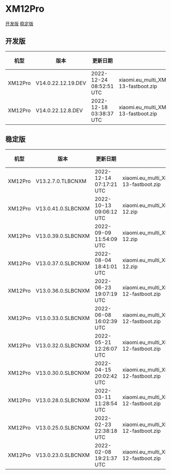 # XM12Pro
[开发版](#开发版)  [稳定版](#稳定版)
## 开发版
| 机型 | 版本 | 更新日期 | 文件名 | 大小 | 下载链接 |
| ---- | ---- | ---- | ---- | ---- | ---- |
| XM12Pro | V14.0.22.12.19.DEV | 2022-12-24 08:52:51 UTC | xiaomi.eu_multi_XM12Pro_V14.0.22.12.19.DEV_v14-13-fastboot.zip | 5.1 GB | [SourceForge](https://sourceforge.net/projects/xiaomi-eu-multilang-miui-roms/files/xiaomi.eu/MIUI-WEEKLY-RELEASES/V14.0.22.12.19.DEV/xiaomi.eu_multi_XM12Pro_V14.0.22.12.19.DEV_v14-13-fastboot.zip/download) |
| XM12Pro | V14.0.22.12.8.DEV | 2022-12-18 03:38:37 UTC | xiaomi.eu_multi_XM12Pro_V14.0.22.12.8.DEV_v14-13-fastboot.zip | 5.1 GB | [SourceForge](https://sourceforge.net/projects/xiaomi-eu-multilang-miui-roms/files/xiaomi.eu/MIUI-WEEKLY-RELEASES/V14.0.22.12.8.DEV/xiaomi.eu_multi_XM12Pro_V14.0.22.12.8.DEV_v14-13-fastboot.zip/download) |
## 稳定版
| 机型 | 版本 | 更新日期 | 文件名 | 大小 | 下载链接 |
| ---- | ---- | ---- | ---- | ---- | ---- |
| XM12Pro | V13.2.7.0.TLBCNXM | 2022-12-14 07:17:21 UTC | xiaomi.eu_multi_XM12Pro_V13.2.7.0.TLBCNXM_v13-13-fastboot.zip | 5.1 GB | [SourceForge](https://sourceforge.net/projects/xiaomi-eu-multilang-miui-roms/files/xiaomi.eu/MIUI-STABLE-RELEASES/MIUIv13/xiaomi.eu_multi_XM12Pro_V13.2.7.0.TLBCNXM_v13-13-fastboot.zip/download) |
| XM12Pro | V13.0.41.0.SLBCNXM | 2022-10-13 09:06:12 UTC | xiaomi.eu_multi_XM12Pro_V13.0.41.0.SLBCNXM_v13-12.zip | 4.5 GB | [SourceForge](https://sourceforge.net/projects/xiaomi-eu-multilang-miui-roms/files/xiaomi.eu/MIUI-STABLE-RELEASES/MIUIv13/xiaomi.eu_multi_XM12Pro_V13.0.41.0.SLBCNXM_v13-12.zip/download) |
| XM12Pro | V13.0.39.0.SLBCNXM | 2022-09-09 11:54:09 UTC | xiaomi.eu_multi_XM12Pro_V13.0.39.0.SLBCNXM_v13-12.zip | 4.5 GB | [SourceForge](https://sourceforge.net/projects/xiaomi-eu-multilang-miui-roms/files/xiaomi.eu/MIUI-STABLE-RELEASES/MIUIv13/xiaomi.eu_multi_XM12Pro_V13.0.39.0.SLBCNXM_v13-12.zip/download) |
| XM12Pro | V13.0.37.0.SLBCNXM | 2022-08-04 18:41:01 UTC | xiaomi.eu_multi_XM12Pro_V13.0.37.0.SLBCNXM_v13-12.zip | 4.6 GB | [SourceForge](https://sourceforge.net/projects/xiaomi-eu-multilang-miui-roms/files/xiaomi.eu/MIUI-STABLE-RELEASES/MIUIv13/xiaomi.eu_multi_XM12Pro_V13.0.37.0.SLBCNXM_v13-12.zip/download) |
| XM12Pro | V13.0.36.0.SLBCNXM | 2022-06-23 19:07:19 UTC | xiaomi.eu_multi_XM12Pro_V13.0.36.0.SLBCNXM_v13-12-fastboot.zip | 4.8 GB | [SourceForge](https://sourceforge.net/projects/xiaomi-eu-multilang-miui-roms/files/xiaomi.eu/MIUI-STABLE-RELEASES/MIUIv13/xiaomi.eu_multi_XM12Pro_V13.0.36.0.SLBCNXM_v13-12-fastboot.zip/download) |
| XM12Pro | V13.0.33.0.SLBCNXM | 2022-06-08 16:02:39 UTC | xiaomi.eu_multi_XM12Pro_V13.0.33.0.SLBCNXM_v13-12-fastboot.zip | 4.8 GB | [SourceForge](https://sourceforge.net/projects/xiaomi-eu-multilang-miui-roms/files/xiaomi.eu/MIUI-STABLE-RELEASES/MIUIv13/xiaomi.eu_multi_XM12Pro_V13.0.33.0.SLBCNXM_v13-12-fastboot.zip/download) |
| XM12Pro | V13.0.32.0.SLBCNXM | 2022-05-21 12:26:07 UTC | xiaomi.eu_multi_XM12Pro_V13.0.32.0.SLBCNXM_v13-12-fastboot.zip | 4.8 GB | [SourceForge](https://sourceforge.net/projects/xiaomi-eu-multilang-miui-roms/files/xiaomi.eu/MIUI-STABLE-RELEASES/MIUIv13/xiaomi.eu_multi_XM12Pro_V13.0.32.0.SLBCNXM_v13-12-fastboot.zip/download) |
| XM12Pro | V13.0.30.0.SLBCNXM | 2022-04-15 20:02:42 UTC | xiaomi.eu_multi_XM12Pro_V13.0.30.0.SLBCNXM_v13-12-fastboot.zip | 4.8 GB | [SourceForge](https://sourceforge.net/projects/xiaomi-eu-multilang-miui-roms/files/xiaomi.eu/MIUI-STABLE-RELEASES/MIUIv13/xiaomi.eu_multi_XM12Pro_V13.0.30.0.SLBCNXM_v13-12-fastboot.zip/download) |
| XM12Pro | V13.0.28.0.SLBCNXM | 2022-03-11 11:28:54 UTC | xiaomi.eu_multi_XM12Pro_V13.0.28.0.SLBCNXM_v13-12-fastboot.zip | 4.7 GB | [SourceForge](https://sourceforge.net/projects/xiaomi-eu-multilang-miui-roms/files/xiaomi.eu/MIUI-STABLE-RELEASES/MIUIv13/xiaomi.eu_multi_XM12Pro_V13.0.28.0.SLBCNXM_v13-12-fastboot.zip/download) |
| XM12Pro | V13.0.25.0.SLBCNXM | 2022-02-23 22:38:18 UTC | xiaomi.eu_multi_XM12Pro_V13.0.25.0.SLBCNXM_v13-12-fastboot.zip | 4.7 GB | [SourceForge](https://sourceforge.net/projects/xiaomi-eu-multilang-miui-roms/files/xiaomi.eu/MIUI-STABLE-RELEASES/MIUIv13/xiaomi.eu_multi_XM12Pro_V13.0.25.0.SLBCNXM_v13-12-fastboot.zip/download) |
| XM12Pro | V13.0.23.0.SLBCNXM | 2022-02-08 19:21:37 UTC | xiaomi.eu_multi_XM12Pro_V13.0.23.0.SLBCNXM_v13-12-fastboot.zip | 4.8 GB | [SourceForge](https://sourceforge.net/projects/xiaomi-eu-multilang-miui-roms/files/xiaomi.eu/MIUI-STABLE-RELEASES/MIUIv13/xiaomi.eu_multi_XM12Pro_V13.0.23.0.SLBCNXM_v13-12-fastboot.zip/download) |
